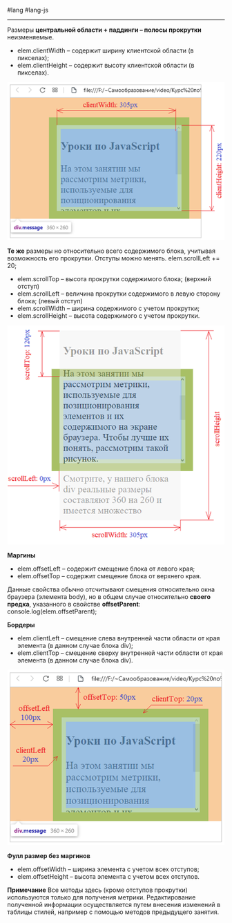 #lang #lang-js 

---
Размеры **центральной области + паддинги – полосы прокрутки** неизменяемые.
- elem.clientWidth – содержит ширину клиентской области (в пикселах);
- elem.clientHeight – содержит высоту клиентской области (в пикселах).

![](heap/_files/js/Pasted%20image%2020241002011906.png)

**Те же** размеры но относительно всего содержимого блока, учитывая возможность его прокрутки. Отступы можно менять. elem.scrollLeft += 20;
- elem.scrollTop – высота прокрутки содержимого блока; (верхний отступ)
- elem.scrollLeft – величина прокрутки содержимого в левую сторону блока; (левый отступ)
- elem.scrollWidth – ширина содержимого с учетом прокрутки;
- elem.scrollHeight – высота содержимого с учетом прокрутки.

![](heap/_files/js/Pasted%20image%2020241002011922.png)

**Маргины**
- elem.offsetLeft – содержит смещение блока от левого края;
- elem.offsetTop – содержит смещение блока от верхнего края.

Данные свойства обычно отсчитывают смещения относительно окна браузера (элемента body), но в общем случае относительно **своего предка**, указанного в свойстве **offsetParent**: console.log(elem.offsetParent);

**Бордеры**
- elem.clientLeft – смещение слева внутренней части области от края элемента (в данном случае блока div);
- elem.clientTop – смещение сверху внутренней части области от края элемента (в данном случае блока div).

![](heap/_files/js/Pasted%20image%2020241002011931.png)

**Фулл размер без маргинов**
- elem.offsetWidth – ширина элемента с учетом всех отступов;
- elem.offsetHeight – высота элемента с учетом всех отступов.

**Примечание** Все методы здесь (кроме отступов прокрутки) используются только для получения метрики. Редактирование полученной информации осуществляется путем внесения изменений в таблицы стилей, например с помощью методов предыдущего занятия.